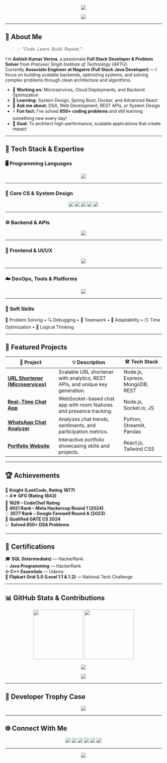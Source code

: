 <!-- HEADER BANNER -->
<p align="center">
  <img src="https://capsule-render.vercel.app/api?type=waving&color=0:0D47A1,100:42A5F5&height=200&section=header&text=🚀%20Ashish%20Kumar%20Verma%20🚀&fontSize=40&fontColor=ffffff&animation=twinkling&fontAlignY=35" />
</p>

<!-- TYPING INTRO -->
<p align="center">
  <img src="https://readme-typing-svg.herokuapp.com?font=Fira+Code&weight=600&size=25&duration=2500&pause=1000&color=00BFFF&center=true&vCenter=true&width=800&lines=Hi+there%2C+I'm+Ashish+Kumar+Verma+👋;Full+Stack+Developer+%7C+System+Design+Enthusiast;Java+%7C+Node.js+%7C+React+%7C+Spring+Boot;Problem+Solver+%7C+GATE+CS+Qualifier+%7C+Engineer+@+Nagarro" />
</p>

---

## 💫 About Me  

> 💡 *“Code. Learn. Build. Repeat.”*  

I'm **Ashish Kumar Verma**, a passionate **Full Stack Developer & Problem Solver** from *Pranveer Singh Institute of Technology (AKTU)*.  
Currently **Associate Engineer at Nagarro (Full Stack Java Developer)** — I focus on building scalable backends, optimizing systems, and solving complex problems through clean architecture and algorithms.  

- 🔭 **Working on:** Microservices, Cloud Deployments, and Backend Optimization  
- 🌱 **Learning:** System Design, Spring Boot, Docker, and Advanced React  
- 💬 **Ask me about:** DSA, Web Development, REST APIs, or System Design  
- ⚡ **Fun fact:** I’ve solved **850+ coding problems** and still learning something new every day!  
- 🎯 **Goal:** To architect high-performance, scalable applications that create impact  

---

## 🧠 Tech Stack & Expertise  

### 🖥️ **Programming Languages**
<p align="center">
  <img src="https://skillicons.dev/icons?i=cpp,java,python,javascript,typescript,c&perline=6" />
</p>

---

### 🧩 **Core CS & System Design**
<p align="center">
  <img src="https://img.shields.io/badge/OOP-0078D7?style=for-the-badge&logo=windows&logoColor=white" />
  <img src="https://img.shields.io/badge/System%20Design-4285F4?style=for-the-badge&logo=google&logoColor=white" />
  <img src="https://img.shields.io/badge/DSA-FFD43B?style=for-the-badge&logo=python&logoColor=black" />
  <img src="https://img.shields.io/badge/Design%20Patterns-4B0082?style=for-the-badge&logo=github&logoColor=white" />
  <img src="https://img.shields.io/badge/Database%20Design-00BFFF?style=for-the-badge&logo=mysql&logoColor=white" />
</p>

---

### ⚙️ **Backend & APIs**
<p align="center">
  <img src="https://skillicons.dev/icons?i=nodejs,express,spring,java,mongodb,mysql,postman,graphql&perline=6" />
</p>

---

### 🎨 **Frontend & UI/UX**
<p align="center">
  <img src="https://skillicons.dev/icons?i=html,css,tailwind,bootstrap,react,figma&perline=6" />
</p>

---

### ☁️ **DevOps, Tools & Platforms**
<p align="center">
  <img src="https://skillicons.dev/icons?i=docker,git,github,linux,vscode,idea,postman&perline=7" />
</p>

---

### 🧰 **Soft Skills**
💬 Problem Solving • 🔍 Debugging • 👥 Teamwork • 🧭 Adaptability • 🕒 Time Optimization • 🧠 Logical Thinking  

---

## 🚀 Featured Projects  

| 🌟 Project | 💡 Description | 🛠️ Tech Stack |
|-------------|----------------|----------------|
| [**URL Shortener (Microservices)**](https://github.com/ashishverma4822/URLShortener-Node.js-) | Scalable URL shortener with analytics, REST APIs, and unique key generation. | Node.js, Express, MongoDB, REST |
| [**Real-Time Chat App**](https://github.com/ashishverma4822/Real-TIme-Aa-uChat-0.1) | WebSocket-based chat app with room features and presence tracking. | Node.js, Socket.io, JS |
| [**WhatsApp Chat Analyzer**](https://github.com/ashishverma4822/Project/tree/main/Whatsapp%20Chat%20Analyzer) | Analyzes chat trends, sentiments, and participation metrics. | Python, Streamlit, Pandas |
| [**Portfolio Website**](https://aashiishverma-portfolio.vercel.app) | Interactive portfolio showcasing skills and projects. | React.js, Tailwind CSS |

---

## 🏆 Achievements  

🏅 **Knight (LeetCode, Rating 1877)**  
⭐ **4★ GFG (Rating 1843)**  
🥇 **1629 – CodeChef Rating**  
🚀 **4921 Rank – Meta Hackercup Round 1 (2024)**  
💥 **3577 Rank – Google Farewell Round A (2023)**  
🎯 **Qualified GATE CS 2024**  
📈 **Solved 850+ DSA Problems**  

---

## 🧾 Certifications  

🎓 **SQL (Intermediate)** — HackerRank  
💡 **Java Programming** — HackerRank  
⚙️ **C++ Essentials** — Udemy  
🏁 **Flipkart Grid 5.0 (Level 1.1 & 1.2)** — National Tech Challenge  

---

## 📊 GitHub Stats & Contributions  

<p align="center">
  <img src="https://github-readme-stats.vercel.app/api?username=ashishverma4822&show_icons=true&theme=tokyonight&hide_border=true&bg_color=0D1117" height="160" />
  <img src="https://github-readme-streak-stats.herokuapp.com/?user=ashishverma4822&theme=tokyonight&hide_border=true&background=0D1117" height="160" />
</p>

<p align="center">
  <img src="https://github-readme-stats.vercel.app/api/top-langs/?username=ashishverma4822&layout=compact&theme=tokyonight&hide_border=true&bg_color=0D1117" />
</p>

<p align="center">
  <img src="https://github-readme-activity-graph.vercel.app/graph?username=ashishverma4822&theme=react-dark&hide_border=true&area=true&custom_title=Ashish%20Kumar%20Verma's%20Contribution%20Graph" />
</p>

---

## 🏅 Developer Trophy Case  

<p align="center">
  <img src="https://github-profile-trophy.vercel.app/?username=ashishverma4822&theme=tokyonight&no-frame=true&no-bg=true&margin-w=15" />
</p>

---

## 🌐 Connect With Me  

<p align="center">
  <a href="https://www.linkedin.com/in/ashishverma4822/"><img src="https://img.shields.io/badge/-LinkedIn-0077B5?style=for-the-badge&logo=Linkedin&logoColor=white"/></a>
  <a href="https://github.com/ashishverma4822"><img src="https://img.shields.io/badge/-GitHub-181717?style=for-the-badge&logo=github&logoColor=white"/></a>
  <a href="mailto:vashishk2003@gmail.com"><img src="https://img.shields.io/badge/-Gmail-D14836?style=for-the-badge&logo=gmail&logoColor=white"/></a>
  <a href="https://leetcode.com/vashishk0602/"><img src="https://img.shields.io/badge/-LeetCode-F89F1B?style=for-the-badge&logo=leetcode&logoColor=black"/></a>
  <a href="https://auth.geeksforgeeks.org/user/vashishk0602"><img src="https://img.shields.io/badge/-GeeksforGeeks-2F8D46?style=for-the-badge&logo=geeksforgeeks&logoColor=white"/></a>
  <a href="https://www.codechef.com/users/vashishk0602"><img src="https://img.shields.io/badge/-CodeChef-5B4638?style=for-the-badge&logo=codechef&logoColor=white"/></a>
</p>

---

<p align="center">
  <img src="https://capsule-render.vercel.app/api?type=waving&color=0:0D47A1,100:42A5F5&height=120&section=footer" />
</p>
